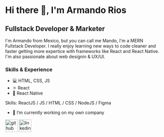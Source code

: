# Hi there 👋, I'm Armando Rios
## Fullstack Developer & Marketer
I'm Armando from Mexico, but you can call me Mando, I'm a MERN Fullstack Developer. I really enjoy learning new ways to code cleaner and faster getting more expertice with frameworks like React and React Native. I'm also passionate about web designin & UX/UI.

### Skills & Experience
* 💻 HTML, CSS, JS
* ⚛️ React
* 📲 React Native


Skills: ReactJS / JS / HTML / CSS / NodeJS / Figma

- 🔭 I’m currently working on my own company 


[<img src='https://cdn.jsdelivr.net/npm/simple-icons@3.0.1/icons/github.svg' alt='github' height='40'>](https://github.com/Waldooh)  [<img src='https://cdn.jsdelivr.net/npm/simple-icons@3.0.1/icons/linkedin.svg' alt='linkedin' height='40'>](https://www.linkedin.com/in/https://www.linkedin.com/in/armando-rios//)  


<!--
**Waldooh/Waldooh** is a ✨ _special_ ✨ repository because its `README.md` (this file) appears on your GitHub profile.

Here are some ideas to get you started:

- 🔭 I’m currently working on ...
- 🌱 I’m currently learning ...
- 👯 I’m looking to collaborate on ...
- 🤔 I’m looking for help with ...
- 💬 Ask me about ...
- 📫 How to reach me: ...
- 😄 Pronouns: ...
- ⚡ Fun fact: ...
-->
